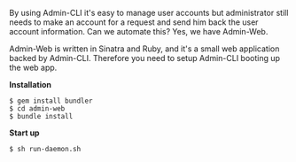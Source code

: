 By using Admin-CLI it's easy to manage user accounts but administrator still needs to make an account for a request and send him back the user account information. Can we automate this? Yes, we have Admin-Web.

Admin-Web is written in Sinatra and Ruby, and it's a small web application backed by Admin-CLI. Therefore you need to setup Admin-CLI booting up the web app.

**Installation**

```
$ gem install bundler
$ cd admin-web
$ bundle install
```

**Start up**

```
$ sh run-daemon.sh
```

